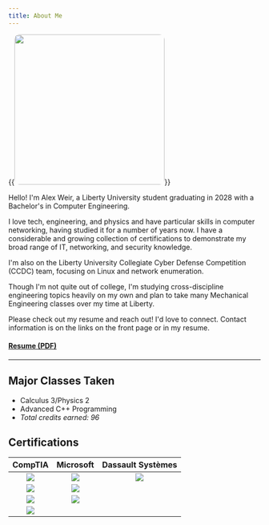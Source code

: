 ```yaml
---
title: About Me
---
```

{{<image src="/me.jpg" style="width:300px; height:300px; border-radius:10px">}} 

Hello! I'm Alex Weir, a Liberty University student graduating in 2028 with a Bachelor's in Computer Engineering.

I love tech, engineering, and physics and have particular skills in computer networking, having studied it for a number of years now. I have a considerable and growing collection of certifications to demonstrate my broad range of IT, networking, and security knowledge.

I'm also on the Liberty University Collegiate Cyber Defense Competition (CCDC) team, focusing on Linux and network enumeration.

Though I'm not quite out of college, I'm studying cross-discipline engineering topics heavily on my own and plan to take many Mechanical Engineering classes over my time at Liberty.

Please check out my resume and reach out! I'd love to connect. Contact information is on the links on the front page or in my resume.

#### [Resume (PDF)](/Resume2025.pdf)
---
## Major Classes Taken

- Calculus 3/Physics 2
- Advanced C++ Programming
- *Total credits earned: 96*

## Certifications
| CompTIA | Microsoft | Dassault Systèmes |
| :-: | :-: | :-: |
| ![](/a.png) | ![](/365.png) | ![](/cswa.png) |
| ![](/network.png) | ![](/azure.png) |
| ![](/security.png) | ![](/office.png) |
| ![](/linux.png) |